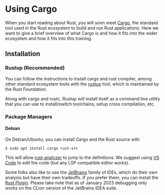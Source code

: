 # Using Cargo

When you start reading about Rust, you will soon meet [Cargo](https://doc.rust-lang.org/cargo/), the standard tool
used in the Rust ecosystem to build and run Rust applications. Here we want to
give a brief overview of what Cargo is and how it fits into the wider ecosystem
and how it fits into this training.

## Installation

### Rustup (Recommended)

You can follow the instructions to install cargo and rust compiler, among other standard ecosystem tools with the [rustup][3] tool, which is maintained by the Rust Foundation.

Along with cargo and rustc, Rustup will install itself as a command line utility that you can use to install/switch toolchains, setup cross compilation, etc.

### Package Managers

#### Debian

On Debian/Ubuntu, you can install Cargo and the Rust source with

```shell
$ sudo apt install cargo rust-src
```

This will allow [rust-analyzer][1] to jump to the definitions. We suggest using
[VS Code][2] to edit the code (but any LSP compatible editor works).

Some folks also like to use the [JetBrains][4] family of IDEs, which do their own analysis but have their own tradeoffs. If you prefer them, you can install the [Rust Plugin][5]. Please take note that as of January 2023 debugging only works on the CLion version of the JetBrains IDEA suite.

[1]: https://rust-analyzer.github.io/
[2]: https://code.visualstudio.com/
[3]: https://rustup.rs/
[4]: https://www.jetbrains.com/clion/
[5]: https://www.jetbrains.com/rust/
